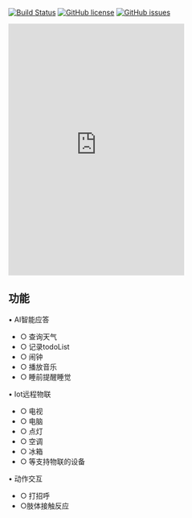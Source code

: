 [![Build Status](https://travis-ci.org/GameUnion/SmartAssistant.svg?branch=master)](https://travis-ci.org/GameUnion/SmartAssistant)
[![GitHub license](https://img.shields.io/badge/license-apache-blue.svg)](https://raw.githubusercontent.com/GameUnion/SmartAssistant/master/LICENSE)
[![GitHub issues](https://img.shields.io/github/issues/GameUnion/SmartAssistant.svg)](https://github.com/GameUnion/SmartAssistant/issues)

<iframe src="https://discordapp.com/widget?id=734698478575288320&theme=dark" width="350" height="500" allowtransparency="true" frameborder="0" sandbox="allow-popups allow-popups-to-escape-sandbox allow-same-origin allow-scripts"></iframe>

## 功能
• AI智能应答
- ○ 查询天气
- ○ 记录todoList
- ○ 闹钟
- ○ 播放音乐
- ○ 睡前提醒睡觉
    

• Iot远程物联
- ○ 电视
- ○ 电脑
- ○ 点灯
- ○ 空调
- ○ 冰箱
- ○ 等支持物联的设备

• 动作交互
- ○ 打招呼
- ○肢体接触反应
